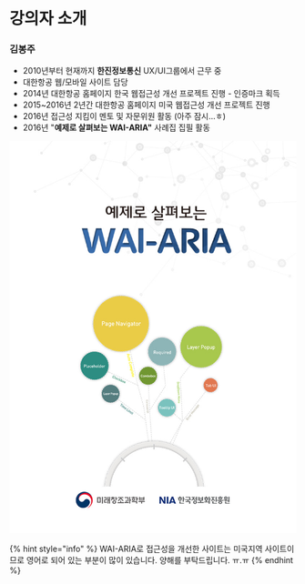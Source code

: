 # 강의자 소개

### 김봉주

* 2010년부터 현재까지 **한진정보통신** UX/UI그룹에서 근무 중 
* 대한항공 웹/모바일 사이트 담당
* 2014년 대한항공 홈페이지 한국 웹접근성 개선 프로젝트 진행 - 인증마크 획득
* 2015~2016년  2년간 대한항공 홈페이지 미국 웹접근성 개선 프로젝트 진행 
* 2016년 접근성 지킴이 멘토 및 자문위원 활동 \(아주 잠시...ㅎ\)
* 2016년 "**예제로 살펴보는 WAI-ARIA"** 사례집 집필 활동

![](.gitbook/assets/image%20%288%29.png)

{% hint style="info" %}
WAI-ARIA로 접근성을 개선한 사이트는 미국지역 사이트이므로 영어로 되어 있는 부분이 많이 있습니다. 양해를 부탁드립니다. ㅠ.ㅠ 
{% endhint %}

